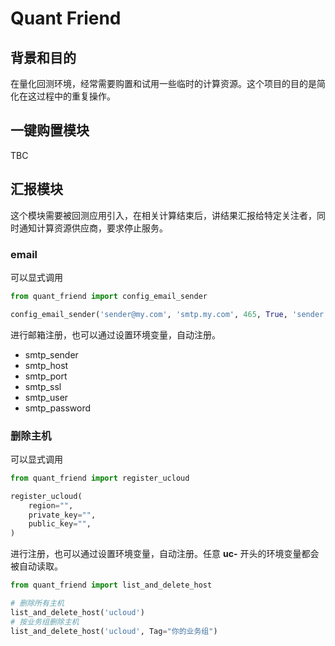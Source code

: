 # Quant Friend

## 背景和目的

在量化回测环境，经常需要购置和试用一些临时的计算资源。这个项目的目的是简化在这过程中的重复操作。

## 一键购置模块

TBC

## 汇报模块

这个模块需要被回测应用引入，在相关计算结束后，讲结果汇报给特定关注者，同时通知计算资源供应商，要求停止服务。

### email

可以显式调用

```python
from quant_friend import config_email_sender

config_email_sender('sender@my.com', 'smtp.my.com', 465, True, 'sender', 'password')
```

进行邮箱注册，也可以通过设置环境变量，自动注册。

- smtp_sender
- smtp_host
- smtp_port
- smtp_ssl
- smtp_user
- smtp_password

### 删除主机

可以显式调用

```python
from quant_friend import register_ucloud

register_ucloud(
    region="",
    private_key="",
    public_key="",
)
```

进行注册，也可以通过设置环境变量，自动注册。任意 **uc-** 开头的环境变量都会被自动读取。

```python
from quant_friend import list_and_delete_host

# 删除所有主机
list_and_delete_host('ucloud')
# 按业务组删除主机
list_and_delete_host('ucloud', Tag="你的业务组")
```